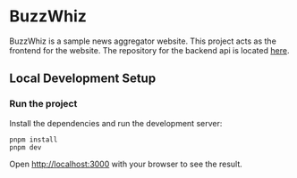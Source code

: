 # BuzzWhiz

BuzzWhiz is a sample news aggregator website.
This project acts as the frontend for the website.
The repository for the backend api is located [here](https://github.com/engrnvd/buzzwhiz-api).

## Local Development Setup

### Run the project

Install the dependencies and run the development server:

    pnpm install
    pnpm dev

Open [http://localhost:3000](http://localhost:3000) with your browser to see the result.
